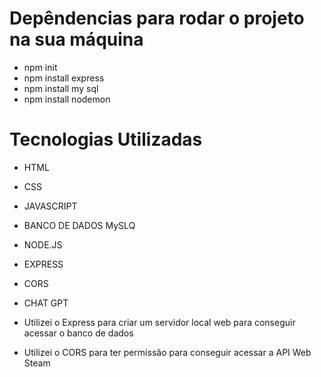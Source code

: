 # Depêndencias para rodar o projeto na sua máquina

- npm init
- npm install express
- npm install my sql
- npm install nodemon

# Tecnologias Utilizadas
* HTML
* CSS
* JAVASCRIPT
* BANCO DE DADOS MySLQ
* NODE.JS
* EXPRESS
* CORS
* CHAT GPT

* Utilizei o Express para criar um servidor local web para conseguir acessar o banco de dados
* Utilizei o CORS para ter permissão para conseguir acessar a API Web Steam